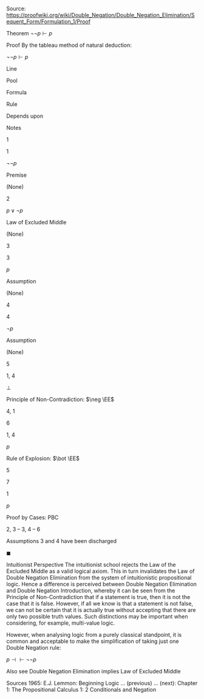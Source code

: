 # 

Source: https://proofwiki.org/wiki/Double_Negation/Double_Negation_Elimination/Sequent_Form/Formulation_1/Proof



Theorem
$\neg \neg p \vdash p$


Proof
By the tableau method of natural deduction:


$\neg \neg p \vdash p$


Line


Pool

Formula

Rule

Depends upon

Notes


1


1

$\neg \neg p$

Premise

(None)




2




$p \lor \neg p$

Law of Excluded Middle

(None)




3


3

$p$

Assumption

(None)




4


4

$\neg p$

Assumption

(None)




5


1, 4

$\bot$

Principle of Non-Contradiction: $\neg \EE$

4, 1




6


1, 4

$p$

Rule of Explosion: $\bot \EE$

5




7


1

$p$

Proof by Cases: $\text{PBC}$

2, 3 – 3, 4 – 6

Assumptions 3 and 4 have been discharged

$\blacksquare$


Intuitionist Perspective
The intuitionist school rejects the Law of the Excluded Middle as a valid logical axiom.
This in turn invalidates the Law of Double Negation Elimination from the system of intuitionistic propositional logic.
Hence a difference is perceived between Double Negation Elimination and Double Negation Introduction, whereby it can be seen from the Principle of Non-Contradiction that if a statement is true, then it is not the case that it is false.
However, if all we know is that a statement is not false, we can not be certain that it is actually true without accepting that there are only two possible truth values.
Such distinctions may be important when considering, for example, multi-value logic.

However, when analysing logic from a purely classical standpoint, it is common and acceptable to make the simplification of taking just one Double Negation rule:

$p \dashv \vdash \neg \neg p$


Also see
Double Negation Elimination implies Law of Excluded Middle


Sources
1965: E.J. Lemmon: Beginning Logic ... (previous) ... (next): Chapter $1$: The Propositional Calculus $1$: $2$ Conditionals and Negation




